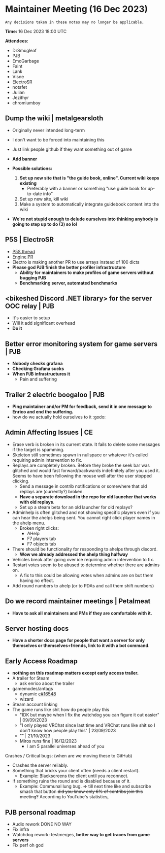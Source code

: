 ﻿# Maintainer Meeting (16 Dec 2023)
```admonish info
Any decisions taken in these notes may no longer be applicable.
```

**Time:** 16 Dec 2023 18:00 UTC

**Attendees:**
- DrSmugleaf
- PJB
- EmoGarbage
- Faint
- Lank
- Visne
- ElectroSR
- notafet
- Julian
- Jezithyr
- chromiumboy

## Dump the wiki | metalgearsloth
- Originally never intended long-term
- I don't want to be forced into maintaining this
- Just link people github if they want something out of game
- **Add banner**

- **Possible solutions:**
    1. **Set up new site that is "the guide book, online". Current wiki keeps existing**
        * Preferably with a banner or something "use guide book for up-to-date info"
    2. Set up new site, kill wiki
    3. Make a system to automatically integrate guidebook content into the wiki

- **We're not stupid enough to delude ourselves into thinking anybody is going to step up to do (3) so lol**

## P5S | ElectroSR
- [P5S thread](https://discord.com/channels/310555209753690112/1153246232064569394/1184947317829287947)
- [Engine PR](https://github.com/space-wizards/RobustToolbox/pull/4693)
- Electro is making another PR to use arrays instead of 100 dicts
- **Please god PJB finish the better profiler infrastructure**
    - **Ability for maintainers to make profiles of game servers without bugging PJB**
    - **Benchmarking server, automated benchmarks**

## \<bikeshed Discord .NET library> for the server OOC relay | PJB
- It's easier to setup
- Will it add significant overhead
- **Do it**

## Better error monitoring system for game servers | PJB
- **Nobody checks grafana**
- **Checking Grafana sucks**
- **When PJB infrastructures it**
    - Pain and suffering

## Trailer 2 electric boogaloo | PJB
- **Ping maintainer and/or PM for feedback, send it in one message to Enrico and end the suffering.**
- how do we actually hold ourselves to it :godo:

## Admin Affecting Issues | CE
- Erase verb is broken in its current state. It fails to delete some messages if the target is spamming.
- Skeleton still sometimes spawn in nullspace or whatever it's called requiring admin intervention to fix.
- Replays are completely broken. Before they broke the seek bar was glitched and would fast forward/backwards indefinitely after you used it. Seems to have been following the mouse well after the user stopped clicking.
    - Send a message in contrib notifications or somewhere that old replays are (currently?) broken.
    - **Have a separate download in the repo for old launcher that works with old replays.**
    - Set up a steam beta for an old launcher for old replays?
- Adminhelp is often glitched and not showing specific players even if you can hear the ahelps being sent. You cannot right click player names in the ahelp menu.
    - Broken right clicks:
        - AHelp
        - F7 players tab
        - F7 objects tab
- There should be functionality for responding to ahelps through discord.
    - **Wow we already addressed the ahelp thing halfway**
- Vehicles break after going over ice requiring admin intervention to fix.
- Restart votes seem to be abused to determine whether there are admins on.
    - A fix to this could be allowing votes when admins are on but them having no effect.
- Add round numbers to ahelp (or to PDAs and call them shift numbers)

## Do we record maintainer meetings | Petalmeat
- **Have to ask all maintainers and PMs if they are comfortable with it.**

## Server hosting docs
- **Have a shorter docs page for people that want a server for only themselves or themselves+friends, link to it with a bot command.**

## Early Access Roadmap
- **nothing on this roadmap matters except early access trailer.**
- A trailer for Steam
    - ask enrico about the trailer
- gamemodes/antags
    - dynamic [c#16548](https://github.com/space-wizards/space-station-14/pull/16548)
    - wizard
- Steam account linking
- The game runs like shit how do people play this
    - "IDK but maybe when I fix the watchdog you can figure it out easier" | 09/09/2023
    - "I only played VRChat since last time and VRChat runs like shit so I don't know how people play this" | 23/09/2023
    - "" | 21/10/2023
    - Miros runs fine | 16/12/2023
        - I am 5 parallel universes ahead of you

Crashes / Critical bugs: (when are we moving these to GitHub)
- Crashes the server reliably.
- Something that bricks your client often (needs a client restart).
    - Example: Blackscreens the client until you reconnect.
- If something ruins the round and is disabled because of it.
    - Example: Communal lung bug.
      => till next time
      like and subscribe
      smash that button
      ~~did you know only 6% of contribs join this meeting?~~ According to YouTube's statistics,

## PJB personal roadmap
- Audio rework DONE NO WAY
- Fix infra
- Watchdog rework: testmerges, **better way to get traces from game servers**
- Fix perf oh god
